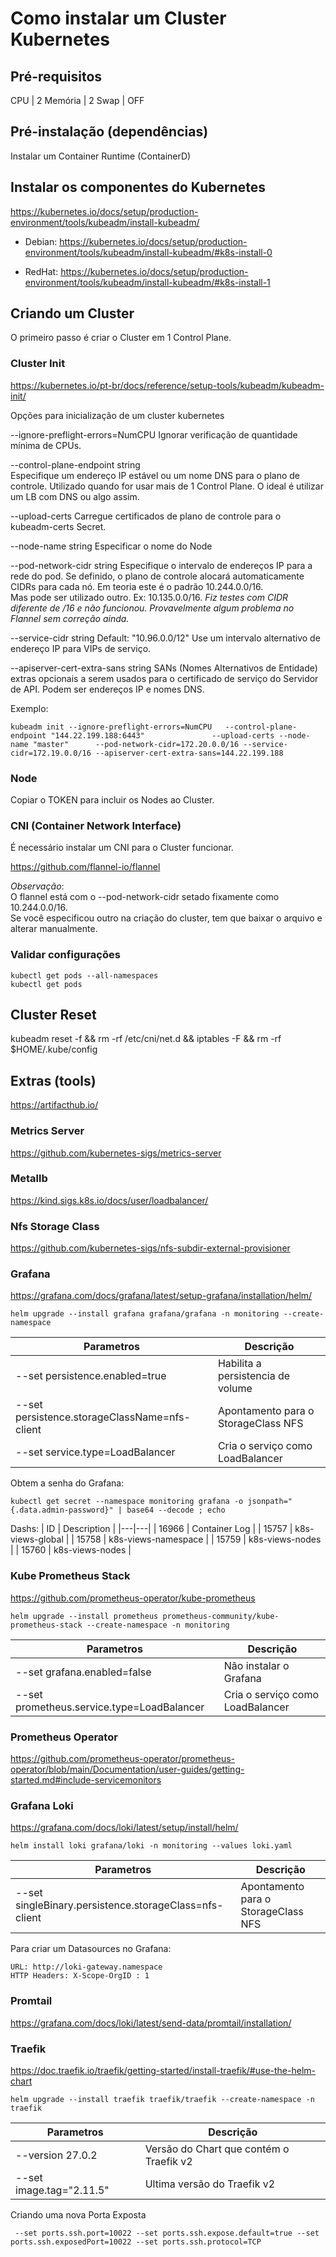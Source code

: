 # Como instalar um Cluster Kubernetes

## Pré-requisitos

CPU     | 2 
Memória | 2
Swap    | OFF

## Pré-instalação (dependências)

Instalar um Container Runtime (ContainerD)

## Instalar os componentes do Kubernetes 

https://kubernetes.io/docs/setup/production-environment/tools/kubeadm/install-kubeadm/

- Debian:
https://kubernetes.io/docs/setup/production-environment/tools/kubeadm/install-kubeadm/#k8s-install-0

- RedHat: 
https://kubernetes.io/docs/setup/production-environment/tools/kubeadm/install-kubeadm/#k8s-install-1

## Criando um Cluster

O primeiro passo é criar o Cluster em 1 Control Plane.

### Cluster Init

https://kubernetes.io/pt-br/docs/reference/setup-tools/kubeadm/kubeadm-init/

Opções para inicialização de um cluster kubernetes

--ignore-preflight-errors=NumCPU
Ignorar verificação de quantidade mínima de CPUs.

--control-plane-endpoint string			
Especifique um endereço IP estável ou um nome DNS para o plano de controle.
Utilizado quando for usar mais de 1 Control Plane.
O ideal é utilizar um LB com DNS ou algo assim.

--upload-certs
Carregue certificados de plano de controle para o kubeadm-certs Secret.

--node-name string
Especificar o nome do Node

--pod-network-cidr string
Especifique o intervalo de endereços IP para a rede do pod. Se definido, o plano de controle alocará automaticamente CIDRs para cada nó.
Em teoria este é o padrão 10.244.0.0/16.\
Mas pode ser utilizado outro. Ex: 10.135.0.0/16.
*Fiz testes com CIDR diferente de /16 e não funcionou. Provavelmente algum problema no Flannel sem correção ainda.*

--service-cidr string    Default: "10.96.0.0/12"
Use um intervalo alternativo de endereço IP para VIPs de serviço.

--apiserver-cert-extra-sans string
SANs (Nomes Alternativos de Entidade) extras opcionais a serem usados para o certificado de serviço do Servidor de API. Podem ser endereços IP e nomes DNS.

Exemplo:
```
kubeadm init --ignore-preflight-errors=NumCPU 	--control-plane-endpoint "144.22.199.188:6443" 				 --upload-certs --node-name "master" 	  --pod-network-cidr=172.20.0.0/16 --service-cidr=172.19.0.0/16 --apiserver-cert-extra-sans=144.22.199.188
```

### Node

Copiar o TOKEN para incluir os Nodes ao Cluster.


### CNI (Container Network Interface)

É necessário instalar um CNI para o Cluster funcionar.

https://github.com/flannel-io/flannel

*Observação*:\
O flannel está com o --pod-network-cidr setado fixamente como 10.244.0.0/16.\
Se você especificou outro na criação do cluster, tem que baixar o arquivo e alterar manualmente.

### Validar configurações

```
kubectl get pods --all-namespaces
kubectl get pods
```

## Cluster Reset

kubeadm reset -f && rm -rf /etc/cni/net.d && iptables -F && rm -rf $HOME/.kube/config


## Extras (tools)

<https://artifacthub.io/>

### Metrics Server
<https://github.com/kubernetes-sigs/metrics-server>

### Metallb
<https://kind.sigs.k8s.io/docs/user/loadbalancer/>

### Nfs Storage Class
<https://github.com/kubernetes-sigs/nfs-subdir-external-provisioner>

### Grafana
<https://grafana.com/docs/grafana/latest/setup-grafana/installation/helm/>

```
helm upgrade --install grafana grafana/grafana -n monitoring --create-namespace 
```
| Parametros | Descrição |
|---|---|
| --set persistence.enabled=true | Habilita a persistencia de volume |
| --set persistence.storageClassName=nfs-client | Apontamento para o StorageClass NFS |
| --set service.type=LoadBalancer | Cria o serviço como LoadBalancer |

Obtem a senha do Grafana:
```
kubectl get secret --namespace monitoring grafana -o jsonpath="{.data.admin-password}" | base64 --decode ; echo
```

Dashs:
| ID | Description |
|---|---|
| 16966 | Container Log |
| 15757 | k8s-views-global |
| 15758 | k8s-views-namespace |
| 15759 | k8s-views-nodes |
| 15760 | k8s-views-nodes |


### Kube Prometheus Stack
<https://github.com/prometheus-operator/kube-prometheus>

```
helm upgrade --install prometheus prometheus-community/kube-prometheus-stack --create-namespace -n monitoring
```
| Parametros | Descrição |
|---|---|
| --set grafana.enabled=false | Não instalar o Grafana |
| --set prometheus.service.type=LoadBalancer | Cria o serviço como LoadBalancer |


### Prometheus Operator
<https://github.com/prometheus-operator/prometheus-operator/blob/main/Documentation/user-guides/getting-started.md#include-servicemonitors>

### Grafana Loki
<https://grafana.com/docs/loki/latest/setup/install/helm/>

```
helm install loki grafana/loki -n monitoring --values loki.yaml 
```
| Parametros | Descrição |
|---|---|
| --set singleBinary.persistence.storageClass=nfs-client | Apontamento para o StorageClass NFS |

Para criar um Datasources no Grafana:
```
URL: http://loki-gateway.namespace
HTTP Headers: X-Scope-OrgID : 1
```

### Promtail
<https://grafana.com/docs/loki/latest/send-data/promtail/installation/>


### Traefik
<https://doc.traefik.io/traefik/getting-started/install-traefik/#use-the-helm-chart>

```
helm upgrade --install traefik traefik/traefik --create-namespace -n traefik 
```
| Parametros | Descrição |
|---|---|
| --version 27.0.2  | Versão do Chart que contém o Traefik v2 |
--set image.tag="2.11.5" | Ultima versão do Traefik v2 |

Criando uma nova Porta Exposta
```
 --set ports.ssh.port=10022 --set ports.ssh.expose.default=true --set ports.ssh.exposedPort=10022 --set ports.ssh.protocol=TCP
```